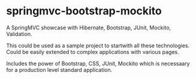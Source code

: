 springmvc-bootstrap-mockito
===========================

A SpringMVC showcase with Hibernate, Bootstrap, JUnit, Mockito, Validation.

This could be used as a sample project to startwith all these technologies. Could be easily extended to complex applications with various pages.

Includes the power of Bootstrap, CSS, JUnit, Mockito which is necessaary for a production level standard application.

